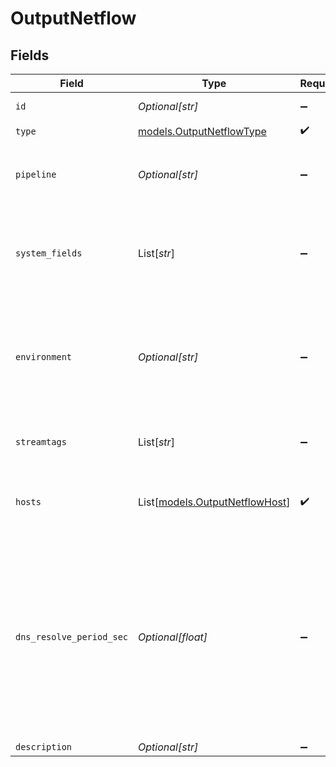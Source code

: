 # OutputNetflow


## Fields

| Field                                                                                                                                                                         | Type                                                                                                                                                                          | Required                                                                                                                                                                      | Description                                                                                                                                                                   |
| ----------------------------------------------------------------------------------------------------------------------------------------------------------------------------- | ----------------------------------------------------------------------------------------------------------------------------------------------------------------------------- | ----------------------------------------------------------------------------------------------------------------------------------------------------------------------------- | ----------------------------------------------------------------------------------------------------------------------------------------------------------------------------- |
| `id`                                                                                                                                                                          | *Optional[str]*                                                                                                                                                               | :heavy_minus_sign:                                                                                                                                                            | Unique ID for this output                                                                                                                                                     |
| `type`                                                                                                                                                                        | [models.OutputNetflowType](../models/outputnetflowtype.md)                                                                                                                    | :heavy_check_mark:                                                                                                                                                            | N/A                                                                                                                                                                           |
| `pipeline`                                                                                                                                                                    | *Optional[str]*                                                                                                                                                               | :heavy_minus_sign:                                                                                                                                                            | Pipeline to process data before sending out to this output                                                                                                                    |
| `system_fields`                                                                                                                                                               | List[*str*]                                                                                                                                                                   | :heavy_minus_sign:                                                                                                                                                            | Fields to automatically add to events, such as cribl_pipe. Supports wildcards.                                                                                                |
| `environment`                                                                                                                                                                 | *Optional[str]*                                                                                                                                                               | :heavy_minus_sign:                                                                                                                                                            | Optionally, enable this config only on a specified Git branch. If empty, will be enabled everywhere.                                                                          |
| `streamtags`                                                                                                                                                                  | List[*str*]                                                                                                                                                                   | :heavy_minus_sign:                                                                                                                                                            | Tags for filtering and grouping in @{product}                                                                                                                                 |
| `hosts`                                                                                                                                                                       | List[[models.OutputNetflowHost](../models/outputnetflowhost.md)]                                                                                                              | :heavy_check_mark:                                                                                                                                                            | One or more NetFlow destinations to forward events to                                                                                                                         |
| `dns_resolve_period_sec`                                                                                                                                                      | *Optional[float]*                                                                                                                                                             | :heavy_minus_sign:                                                                                                                                                            | How often to resolve the destination hostname to an IP address. Ignored if all destinations are IP addresses. A value of 0 means every datagram sent will incur a DNS lookup. |
| `description`                                                                                                                                                                 | *Optional[str]*                                                                                                                                                               | :heavy_minus_sign:                                                                                                                                                            | N/A                                                                                                                                                                           |